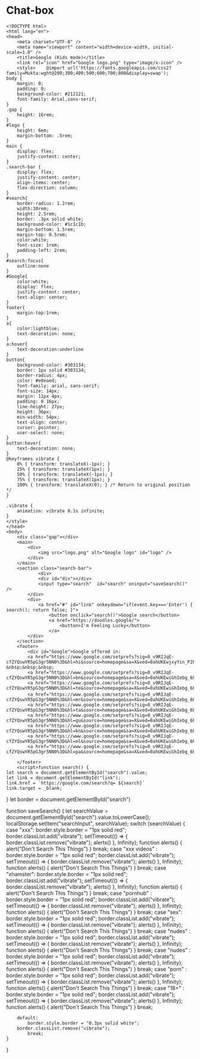 # Chat-box
    <!DOCTYPE html>
    <html lang="en">
    <head>
        <meta charset="UTF-8" />
        <meta name="viewport" content="width=device-width, initial-scale=1.0" />
        <title>Google (Kids mode)</title>
        <link rel="icon" href="Google logo.png" type="image/x-icon" />
        <style>    @import url('https://fonts.googleapis.com/css2?family=Mukta:wght@200;300;400;500;600;700;800&display=swap');
    body {
        margin: 0;
        padding: 0;
        background-color: #212121;
        font-family: Arial,sans-serif; 
    }
    .gap {
        height: 16rem;
    }
    #logo {
        height: 6em;
        margin-bottom: .5rem;
    }
    main {
        display: flex;
        justify-content: center;
    }
    .search-bar {
        display: flex;
        justify-content: center;    
        align-items: center;
        flex-direction: column;
    }
    #search{
        border-radius: 1.2rem;
        width:30rem;
        height: 2.5rem;
        border: .3px solid white;
        background-color: #1c1c1b;
        margin-bottom: 1.5rem;
        margin-top: 0.5rem;
        color:white;
        font-size: 1rem;
        padding-left: 2rem;
    }
    #search:focus{
        outline:none
    }
    #Google{
        color:white;
        display: flex;
        justify-content: center;
        text-align: center;
    }
    footer{
        margin-top:1rem;
    }
    a{
        color:lightblue;
        text-decoration: none;
    }
    a:hover{
        text-decoration:underline
    }
    button{
        background-color: #303134;
        border: 1px solid #303134;
        border-radius: 4px;
        color: #e8eaed;
        font-family: arial, sans-serif;
        font-size: 14px;
        margin: 11px 4px;
        padding: 0 16px;
        line-height: 27px;
        height: 36px;
        min-width: 54px;
        text-align: center;
        cursor: pointer;
        user-select: none;
    }
    button:hover{
        text-decoration: none;
    }
    @keyframes vibrate {
        0% { transform: translateX(-1px); }
        25% { transform: translateX(1px); }
        50% { transform: translateX(-1px); }
        75% { transform: translateX(1px); }
        100% { transform: translateX(0); } /* Return to original position */
    }
    
    .vibrate {
        animation: vibrate 0.1s infinite;
    }
    </style>
    </head>
    <body>
        <div class="gap"></div>
        <main>
            <div>
                <img src="logo.png" alt="Google logo" id="logo" />
            </div>  
        </main>
        <section class="search-bar">
                <div>
                <div id="div"></div>
                <input type="search"  id="search" oninput="saveSearch()" />
            </div>
            <div>
                <a href="#" id="link" onkeydown="if(event.key==='Enter') { search(); return false; }">
                    <button onclick="search()">Google search</button>
                    <a href="https://doodles.google/">
                        <button>I'm Feeling Lucky</button>
                    </a>    
            </div>
        </section>
        <footer>
            <div id="Google">Google offered in:
            <a href="https://www.google.com/setprefs?sig=0_v9RIJqE-cfZYQswYR5pG3gr5NN0%3D&hl=hi&source=homepage&sa=X&ved=0ahUKEwjxyYin_P2FAxUY2TQHHc_pB4wQ2ZgBCCE">हिन्दी</a> &nbsp;&nbsp;&nbsp;
            <a href="https://www.google.com/setprefs?sig=0_v9RIJqE-cfZYQswYR5pG3gr5NN0%3D&hl=bn&source=homepage&sa=X&ved=0ahUKEwiGhIebg_6FAxWV2DQHHZmRC_MQ2ZgBCCI">বাংলা</a>&nbsp;&nbsp;&nbsp;
            <a href="https://www.google.com/setprefs?sig=0_v9RIJqE-cfZYQswYR5pG3gr5NN0%3D&hl=te&source=homepage&sa=X&ved=0ahUKEwiGhIebg_6FAxWV2DQHHZmRC_MQ2ZgBCCM">తెలుగు</a>&nbsp;&nbsp;&nbsp;
            <a href="https://www.google.com/setprefs?sig=0_v9RIJqE-cfZYQswYR5pG3gr5NN0%3D&hl=mr&source=homepage&sa=X&ved=0ahUKEwiGhIebg_6FAxWV2DQHHZmRC_MQ2ZgBCCQ">मराठी</a>&nbsp;&nbsp;&nbsp;
            <a href="https://www.google.com/setprefs?sig=0_v9RIJqE-cfZYQswYR5pG3gr5NN0%3D&hl=ta&source=homepage&sa=X&ved=0ahUKEwiGhIebg_6FAxWV2DQHHZmRC_MQ2ZgBCCU">தமிழ்</a>&nbsp;&nbsp;&nbsp;
            <a href="https://www.google.com/setprefs?sig=0_v9RIJqE-cfZYQswYR5pG3gr5NN0%3D&hl=gu&source=homepage&sa=X&ved=0ahUKEwiGhIebg_6FAxWV2DQHHZmRC_MQ2ZgBCCY">ગુજરાતી</a>&nbsp;&nbsp;&nbsp;
            <a href="https://www.google.com/setprefs?sig=0_v9RIJqE-cfZYQswYR5pG3gr5NN0%3D&hl=kn&source=homepage&sa=X&ved=0ahUKEwiGhIebg_6FAxWV2DQHHZmRC_MQ2ZgBCCc">ಕನ್ನಡ</a>&nbsp;&nbsp;&nbsp;
            <a href="https://www.google.com/setprefs?sig=0_v9RIJqE-cfZYQswYR5pG3gr5NN0%3D&hl=ml&source=homepage&sa=X&ved=0ahUKEwiGhIebg_6FAxWV2DQHHZmRC_MQ2ZgBCCg">മലയാളം</a>&nbsp;&nbsp;&nbsp;
            <a href="https://www.google.com/setprefs?sig=0_v9RIJqE-cfZYQswYR5pG3gr5NN0%3D&hl=pa&source=homepage&sa=X&ved=0ahUKEwiGhIebg_6FAxWV2DQHHZmRC_MQ2ZgBCCk">ਪੰਜਾਬੀ</a>&nbsp;&nbsp;&nbsp;

        </footer>
        <script>function search() {
    let search = document.getElementById("search").value;
    let link = document.getElementById("link");
    link.href = `https://google.com/search?q= ${search}`
    link.target = _blank;
}
let border = document.getElementById("search")

function saveSearch() {
    let searchValue = document.getElementById("search").value.toLowerCase();
    localStorage.setItem("searchInput", searchValue);
    switch (searchValue) {
        case "xxx":
            border.style.border = "1px solid red";
            border.classList.add("vibrate");
            setTimeout(() => {
                border.classList.remove("vibrate");
                alerts()
            }, Infinity);
            function alerts() {
                alert("Don't Search This Things")
            }
            break;
        case "xxx videos" :
            border.style.border = "1px solid red";
            border.classList.add("vibrate");
            setTimeout(() => {
                border.classList.remove("vibrate");
                alerts()
            }, Infinity);
            function alerts() {
                alert("Don't Search This Things")
            }
            break;
        case "xhamster":
            border.style.border = "1px solid red";
            border.classList.add("vibrate");
            setTimeout(() => {
                border.classList.remove("vibrate");
                alerts()
            }, Infinity);
            function alerts() {
                alert("Don't Search This Things")
            }
            break;
        case "pornhub" :
            border.style.border = "1px solid red";
            border.classList.add("vibrate");
            setTimeout(() => {
                border.classList.remove("vibrate");
                alerts()
            }, Infinity);
            function alerts() {
                alert("Don't Search This Things")
            }
            break;
        case "sex":
            border.style.border = "1px solid red";
            border.classList.add("vibrate");
            setTimeout(() => {
                border.classList.remove("vibrate");
                alerts()
            }, Infinity);
            function alerts() {
                alert("Don't Search This Things")
            }
            break;
        case "nudes" :
            border.style.border = "1px solid red";
            border.classList.add("vibrate");
            setTimeout(() => {
                border.classList.remove("vibrate");
                alerts()
            }, Infinity);
            function alerts() {
                alert("Don't Search This Things")
            }
            break;
        case "nudes" :
            border.style.border = "1px solid red";
            border.classList.add("vibrate");
            setTimeout(() => {
                border.classList.remove("vibrate");
                alerts()
            }, Infinity);
            function alerts() {
                alert("Don't Search This Things")
            }
            break;
        case "porn" :
            border.style.border = "1px solid red";
            border.classList.add("vibrate");
            setTimeout(() => {
                border.classList.remove("vibrate");
                alerts()
            }, Infinity);
            function alerts() {
                alert("Don't Search This Things")
            }
            break;
        case "18+" :
            border.style.border = "1px solid red";
            border.classList.add("vibrate");
            setTimeout(() => {
                border.classList.remove("vibrate");
                alerts()
            }, Infinity);
            function alerts() {
                alert("Don't Search This Things")
            }
            break;
    
        default:
            border.style.border = "0.3px solid white"; 
        border.classList.remove("vibrate");
            break;
    }
}
</script>
    </body>
    </html>

